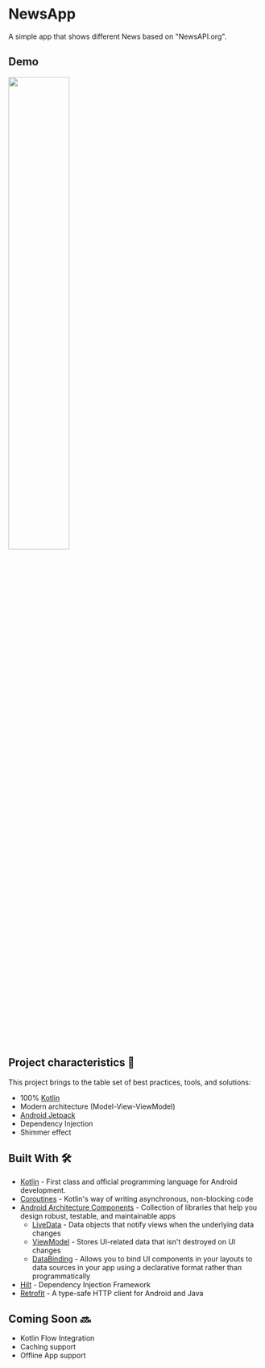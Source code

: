 # NewsApp

A simple app that shows different News based on "NewsAPI.org". 

## Demo

<img src="/art/NewsApp movie.gif" width="49%">

Project characteristics 🚀
---

This project brings to the table set of best practices, tools, and solutions:

* 100% [Kotlin](https://kotlinlang.org/)
* Modern architecture (Model-View-ViewModel)
* [Android Jetpack](https://developer.android.com/jetpack)
* Dependency Injection
* Shimmer effect

Built With 🛠
---

- [Kotlin](https://kotlinlang.org/) - First class and official programming language for Android development.
- [Coroutines](https://kotlinlang.org/docs/reference/coroutines-overview.html) - Kotlin's way of writing asynchronous, non-blocking code
- [Android Architecture Components](https://developer.android.com/topic/libraries/architecture) - Collection of libraries that help you design robust, testable, and maintainable apps
  - [LiveData](https://developer.android.com/topic/libraries/architecture/livedata) - Data objects that notify views when the underlying data changes
  - [ViewModel](https://developer.android.com/topic/libraries/architecture/viewmodel) - Stores UI-related data that isn't destroyed on UI changes
  - [DataBinding](https://developer.android.com/topic/libraries/data-binding) - Allows you to bind UI components in your layouts to data sources in your app using a declarative format rather than programmatically
- [Hilt](https://developer.android.com/training/dependency-injection/hilt-android) - Dependency Injection Framework
- [Retrofit](https://square.github.io/retrofit/) - A type-safe HTTP client for Android and Java

Coming Soon 🔜
---

- Kotlin Flow Integration
- Caching support
- Offline App support